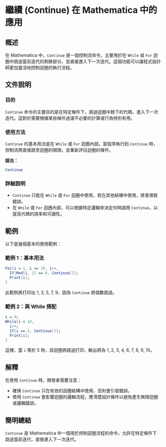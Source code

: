 <!--
Meta Description: # 繼續 (Continue) 在 Mathematica 中的應用 ## 概述 在 Mathematica 中，`Continue` 是一個控制流命令，主要用於在 `While` 或 `For` 迴圈中跳過當前迭代的剩餘部分，並直接進入下一次迭代。這個功能可以讓程式設計師更加靈活地控制迴圈的執行流...
Meta Keywords: continue, mathematica, while, 迴圈內部, print
-->

# 繼續 (Continue) 在 Mathematica 中的應用

## 概述
在 Mathematica 中，`Continue` 是一個控制流命令，主要用於在 `While` 或 `For` 迴圈中跳過當前迭代的剩餘部分，並直接進入下一次迭代。這個功能可以讓程式設計師更加靈活地控制迴圈的執行流程。

## 文件說明
### 目的
`Continue` 命令的主要目的是在特定條件下，跳過迴圈中餘下的代碼，進入下一次迭代。這對於需要根據某些條件過濾不必要的計算或行為特別有用。

### 使用方法
`Continue` 的基本用法是在 `While` 或 `For` 迴圈內部。當程序執行到 `Continue` 時，控制流將直接跳至迴圈的開頭，並重新評估迴圈的條件。

**語法：**
```mathematica
Continue
```

### 詳細說明
- `Continue` 只能在 `While` 或 `For` 迴圈中使用，若在其他結構中使用，將會導致錯誤。
- 在 `While` 或 `For` 迴圈內部，可以根據特定邏輯來決定何時調用 `Continue`，以提高代碼的效率和可讀性。

## 範例
以下是幾個基本的使用範例：

### 範例 1：基本用法
```mathematica
For[i = 1, i <= 10, i++,
  If[Mod[i, 2] == 0, Continue[]];
  Print[i];
]
```
此範例將打印出 1, 3, 5, 7, 9，因為 `Continue` 將偶數跳過。

### 範例 2：與 While 搭配
```mathematica
i = 0;
While[i < 10,
  i++;
  If[i == 5, Continue[]];
  Print[i];
]
```
這裡，當 `i` 等於 5 時，該迴圈將跳過打印，輸出將為 1, 2, 3, 4, 6, 7, 8, 9, 10。

## 解釋
在使用 `Continue` 時，開發者需要注意：
- 確保 `Continue` 只在有效的迴圈結構中使用，否則會引發錯誤。
- 使用 `Continue` 會影響迴圈的邏輯流程，應清楚設計條件以避免產生無限迴圈或邏輯錯誤。

## 簡明總結
`Continue` 是 Mathematica 中一個用於控制迴圈流程的命令，允許在特定條件下跳過當前迭代，直接進入下一次迭代。